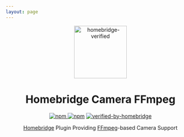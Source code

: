 ```yaml
---
layout: page
---
```

<span align="center">

<a href="https://github.com/Sunoo/homebridge-camera-ffmpeg"><img alt="homebridge-verified" src="{{ site.baseurl }}/assets/homebridge-color-round.svg" width="140px"></a>

# Homebridge Camera FFmpeg

[![npm](https://badgen.net/npm/v/homebridge-camera-ffmpeg) ![npm](https://badgen.net/npm/dt/homebridge-camera-ffmpeg)](https://www.npmjs.com/package/homebridge-camera-ffmpeg) [![verified-by-homebridge](https://badgen.net/badge/homebridge/verified/purple)](https://github.com/homebridge/homebridge/wiki/Verified-Plugins)

[Homebridge](https://homebridge.io) Plugin Providing [FFmpeg](https://www.ffmpeg.org)-based Camera Support

</span>
